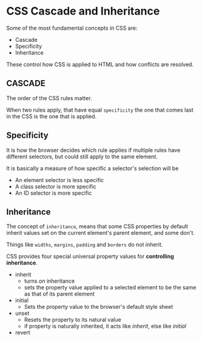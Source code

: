 # CSS Cascade and Inheritance

Some of the most fundamental concepts in CSS are:

- Cascade
- Specificity
- Inheritance

These control how CSS is applied to HTML and how conflicts are resolved.

## CASCADE

The order of the CSS rules matter.

When two rules apply, that have equal `specificity` the one that comes last in the CSS is the one that is applied.

## Specificity

It is how the browser decides which rule applies if multiple rules have different selectors, but could still apply to the same element.

It is basically a measure of how specific a selector's selection will be

- An element selector is less specific
- A class selector is more specific
- An ID selector is more specific

## Inheritance

The concept of `inheritance`, means that some CSS properties by default inherit values set on the current element's parent element, and some don't.

Things like `widths`, `margins`, `padding` and `borders` do not inherit.

CSS provides four special universal property values for **controlling inheritance**.

- inherit
  - turns *on* inheritance
  - sets the property value applied to a selected element to be the same as that of its parent element
- initial
  - Sets the property value to the browser's default style sheet
- unset
  - Resets the property to its natural value
  - if property is naturally inherited, it acts like *inherit*, else like *initial*
- revert
